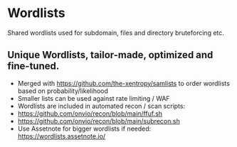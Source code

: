 # Wordlists
Shared wordlists used for subdomain, files and directory bruteforcing etc.

## Unique Wordlists, tailor-made, optimized and fine-tuned.
* Merged with https://github.com/the-xentropy/samlists to order wordlists based on probability/likelihood
* Smaller lists can be used against rate limiting / WAF
* Wordlists are included in automated recon / scan scripts:
* https://github.com/onvio/recon/blob/main/ffuf.sh
* https://github.com/onvio/recon/blob/main/subrecon.sh
* Use Assetnote for bigger wordlists if needed: https://wordlists.assetnote.io/ 
